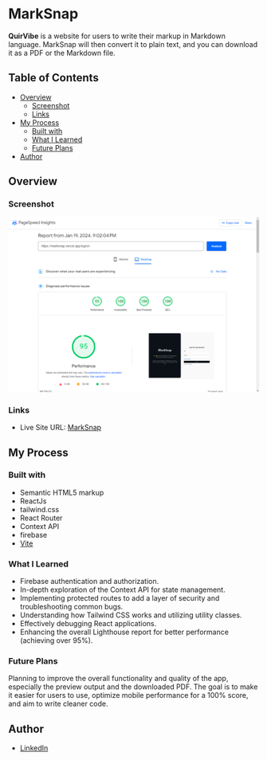 # MarkSnap

**QuirVibe** is a website for users to write their markup in Markdown language. MarkSnap will then convert it to plain text, and you can download it as a PDF or the Markdown file.

## Table of Contents

- [Overview](#overview)
  - [Screenshot](#screenshot)
  - [Links](#links)
- [My Process](#my-process)
  - [Built with](#built-with)
  - [What I Learned](#what-i-learned)
  - [Future Plans](#future-plans)
- [Author](#author)

## Overview

### Screenshot

![MarkSnap Screenshot](Screenshot(1).png)

### Links

- Live Site URL: [MarkSnap](https://marksnap.vercel.app/signin)

## My Process

### Built with

- Semantic HTML5 markup
- ReactJs 
- tailwind.css
- React Router
- Context API
- firebase
- [Vite](https://vitejs.dev/)


### What I Learned

- Firebase authentication and authorization.
- In-depth exploration of the Context API for state management.
- Implementing protected routes to add a layer of security and troubleshooting common bugs.
- Understanding how Tailwind CSS works and utilizing utility classes.
- Effectively debugging React applications.
- Enhancing the overall Lighthouse report for better performance (achieving over 95%).

### Future Plans


Planning to improve the overall functionality and quality of the app, especially the preview output and the downloaded PDF. The goal is to make it easier for users to use, optimize mobile performance for a 100% score, and aim to write cleaner code.


## Author

- <a href="https://www.linkedin.com/in/abdelrahmmaan/" target="_blank" rel="noopener noreferrer">LinkedIn<a>


